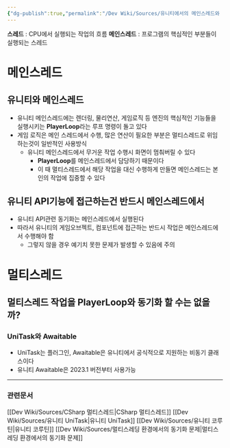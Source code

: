 ```yaml
---
{"dg-publish":true,"permalink":"/Dev Wiki/Sources/유니티에서의 메인스레드와 멀티스레딩/","noteIcon":"","created":"2024-10-06T15:17:10.000+09:00","updated":"2025-07-19T22:58:36.989+09:00"}
---
```


**스레드** : CPU에서 실행되는 작업의 흐름
**메인스레드** : 프로그램의 핵심적인 부분들이 실행되는 스레드

# 메인스레드

## 유니티와 메인스레드

- 유니티 메인스레드에는 렌더링, 물리연산, 게임로직 등 엔진의 핵심적인 기능들을 실행시키는 **PlayerLoop**라는 루프 명령이 돌고 있다
- 게임 로직은 메인 스레드에서 수행, 많은 연산이 필요한 부분은 멀티스레드로 위임하는것이 일반적인 사용방식
    - 유니티 메인스레드에서 무거운 작업 수행시 화면이 멈춰버릴 수 있다
        - **PlayerLoop**를 메인스레드에서 담당하기 때문이다
        - 이 때 멀티스레드에서 해당 작업을 대신 수행하게 만들면 메인스레드는 본인의 작업에 집중할 수 있다

## 유니티 API기능에 접근하는건 반드시 메인스레드에서

- 유니티 API관련 동기화는 메인스레드에서 실행된다
- 따라서 유니티의 게임오브젝트, 컴포넌트에 접근하는 반드시 작업은 메인스레드에서 수행해야 함
    - 그렇지 않을 경우 예기치 못한 문제가 발생할 수 있음에 주의

# 멀티스레드

## 멀티스레드 작업을 PlayerLoop와 동기화 할 수는 없을까?

### UniTask와 Awaitable

- UniTask는 플러그인, Awaitable은 유니티에서 공식적으로 지원하는 비동기 클래스이다
- 유니티 Awaitable은 2023.1 버전부터 사용가능
---
### 관련문서
[[Dev Wiki/Sources/CSharp 멀티스레드\|CSharp 멀티스레드]]
[[Dev Wiki/Sources/유니티 UniTask\|유니티 UniTask]]
[[Dev Wiki/Sources/유니티 코루틴\|유니티 코루틴]]
[[Dev Wiki/Sources/멀티스레딩 환경에서의 동기화 문제\|멀티스레딩 환경에서의 동기화 문제]]
